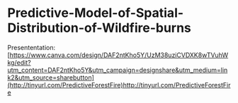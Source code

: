 # Predictive-Model-of-Spatial-Distribution-of-Wildfire-burns


Presententation: [https://www.canva.com/design/DAF2ntKho5Y/UzM38uziCVDXK8wTVuhWkg/edit?utm_content=DAF2ntKho5Y&utm_campaign=designshare&utm_medium=link2&utm_source=sharebutton](http://tinyurl.com/PredictiveForestFire)http://tinyurl.com/PredictiveForestFire
